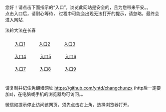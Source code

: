 您好！请点击下面指示的“入口”，浏览此网站是安全的，且为您带来平安。。 <br/>
点击入口后，请耐心等待， 过程中可能会出现无法打开的提示，请忽略，最终会进入网站. </br>

法轮大法在长春<br/>
<div style="padding:10px"><a style="margin:20px" target="_blank" href="https://d1mgiwasqlz1z6.cloudfront.net/2Qpsp?hxsaon" id="ccLink1" rel="nofollow">入口1</a> <a target="_blank" style="margin:20px" href="https://d3igdgw1k2ha53.cloudfront.net/2Qpsp?ygeetvl" id="ccLink2" rel="nofollow">入口2</a> <a style="margin:20px" target="_blank" href="https://dmjxvy7y8xc4f.cloudfront.net/2Qpsp?crsxgt" id="ccLink3" rel="nofollow">入口3</a></div>

<div style="padding:10px" ><a style="margin:20px" target="_blank" href="https://d1mgiwasqlz1z6.cloudfront.net/2Qpsp?hxsaon" id="ccLink4" rel="nofollow">入口4</a> <a style="margin:20px" href="https://d3igdgw1k2ha53.cloudfront.net/2Qpsp?ygeetvl" target="_blank" id="ccLink5" rel="nofollow">入口5</a> <a style="margin:20px" href="https://dmjxvy7y8xc4f.cloudfront.net/2Qpsp?crsxgt" target="_blank" id="ccLink6" rel="nofollow">入口6</a></div>

<div style="padding:10px"><a style="margin:20px" target="_blank" href="https://d1mgiwasqlz1z6.cloudfront.net/2Qpsp?hxsaon" id="ccLink7" rel="nofollow">入口7</a> <a style="margin:20px" href="https://d3igdgw1k2ha53.cloudfront.net/2Qpsp?ygeetvl" target="_blank" id="ccLink8" rel="nofollow">入口8</a> <a style="margin:20px" target="_blank" href="https://dmjxvy7y8xc4f.cloudfront.net/2Qpsp?crsxgt" id="ccLink9" rel="nofollow">入口9</a></div>

<br/>



请复制并记住免翻墙网址 https://github.com/yntd/changchunzx (http后一定要加s)，在电脑或手机的浏览器均可访问。。<br/>

微信如提示停止访问该网页，须先点击右上角，选择浏览器打开。
